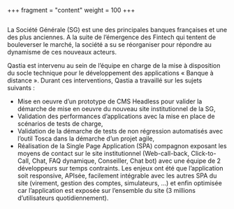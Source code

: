 +++
fragment = "content"
weight = 100
+++

<img src="/images/logos/societe-generale.jpg" alt="" class="img-fluid rounded-circle border text-white">

La Société Générale (SG) est une des principales banques françaises et une des plus anciennes. A la suite de l’émergence des Fintech qui tentent de bouleverser le marché, la société a su se réorganiser pour répondre au dynamisme de ces nouveaux acteurs.

Qastia est intervenu au sein de l’équipe en charge de la mise à disposition du socle technique pour le développement des applications « Banque à distance ». Durant ces interventions, Qastia a travaillé sur les sujets suivants :

* Mise en oeuvre d’un prototype de CMS Headless pour valider la démarche de mise en oeuvre du nouveau site institutionnel de la SG,
* Validation des performances d’applications avec la mise en place de scénarios de tests de charge,
* Validation de la démarche de tests de non régression automatisés avec l’outil Tosca dans la démarche d’un projet agile,
* Réalisation de la Single Page Application (SPA) compagnon exposant les moyens de contact sur le site institutionnel (Web-call-back, Click-to-Call, Chat, FAQ dynamique, Conseiller, Chat bot) avec une équipe de 2 développeurs sur temps contraints. Les enjeux ont été que l’application soit responsive, APIsée, facilement intégrable avec les autres SPA du site (virement, gestion des comptes, simulateurs, …) et enfin optimisée car l’application est exposée sur l’ensemble du site (3 millions d’utilisateurs quotidiennement).
